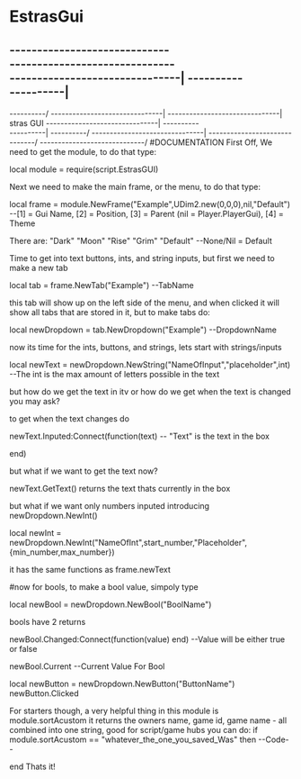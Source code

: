 # EstrasGui
-----------------------------\
------------------------------\
-------------------------------|
----------\
----------|
----------
----------/
-------------------------------|
-------------------------------| stras GUI
-------------------------------|
----------\
----------|
----------/
-------------------------------|
------------------------------/
-----------------------------/
#DOCUMENTATION
First Off, We need to get the module, to do that type: 

local module = require(script.EstrasGUI)

Next we need to make the main frame, or the menu, to do that type:

local frame = module.NewFrame("Example",UDim2.new(0,0,0),nil,"Default") --[1] = Gui Name, [2] = Position, [3] = Parent (nil = Player.PlayerGui), [4] = Theme

There are:
"Dark"
"Moon"
"Rise"
"Grim"
"Default" --None/Nil = Default

Time to get into text buttons, ints, and string inputs, but first we need to make a new tab

local tab = frame.NewTab("Example") --TabName

this tab will show up on the left side of the menu, and when clicked it will show all tabs that are stored in it, but to make tabs do:

local newDropdown = tab.NewDropdown("Example") --DropdownName

now its time for the ints, buttons, and strings, lets start with strings/inputs

local newText = newDropdown.NewString("NameOfInput","placeholder",int) --The int is the max amount of letters possible in the text

but how do we get the text in itv or how do we get when the text is changed you may ask?

to get when the text changes do

newText.Inputed:Connect(function(text) -- "Text" is the text in the box

end)

but what if we want to get the text now?

newText.GetText() returns the text thats currently in the box

but what if we want only numbers inputed
introducing newDropdown.NewInt()

local newInt = newDropdown.NewInt("NameOfInt",start_number,"Placeholder",{min_number,max_number})

it has the same functions as frame.newText

#now for bools, to make a bool value, simpoly type

local newBool = newDropdown.NewBool("BoolName")

bools have 2 returns

newBool.Changed:Connect(function(value) end) --Value will be either true or false

newBool.Current --Current Value For Bool

local newButton = newDropdown.NewButton("ButtonName")
newButton.Clicked

For starters though, a very helpful thing in this module is module.sortAcustom
it returns the owners name, game id, game name - all combined into one string, good for script/game hubs
you can do:
if module.sortAcustom == "whatever_the_one_you_saved_Was" then
--Code--

end
Thats it!
